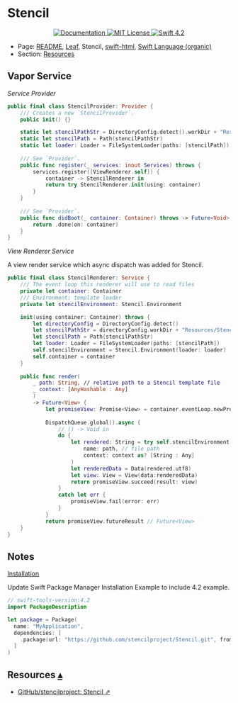 # Stencil

<p align="center">
    <a href="http://docs.vapor.codes/3.0/">
        <img src="http://img.shields.io/badge/read_the-docs-2196f3.svg" alt="Documentation">
    </a>
    <a href="LICENSE">
        <img src="http://img.shields.io/badge/license-MIT-brightgreen.svg" alt="MIT License">
    </a>
    <a href="https://swift.org">
        <img src="http://img.shields.io/badge/swift-4.2-brightgreen.svg" alt="Swift 4.2">
    </a>
</p>

* Page: [README](../README.md), [Leaf](Leaf.md), Stencil, [swift-html](Swifthtml.md), [Swift Language (organic)](Swiftlang.md) 
* Section: <a id="toc"></a>
[Resources](#linkResources)

## Vapor Service

_Service Provider_

``` swift
public final class StencilProvider: Provider {
    /// Creates a new `StencilProvider`.
    public init() {}

    static let stencilPathStr = DirectoryConfig.detect().workDir + "Resources/Stencil/"
    static let stencilPath = Path(stencilPathStr)
    static let loader: Loader = FileSystemLoader(paths: [stencilPath])
    
    /// See `Provider`.
    public func register(_ services: inout Services) throws {
        services.register([ViewRenderer.self]) {
            container -> StencilRenderer in
            return try StencilRenderer.init(using: container)
        }
    }
    
    /// See `Provider`.
    public func didBoot(_ container: Container) throws -> Future<Void> {
        return .done(on: container)
    }
}
```

_View Renderer Service_


A view render service which async dispatch was added for Stencil.

``` swift
public final class StencilRenderer: Service {
    /// The event loop this renderer will use to read files
    private let container: Container
    /// Environment: template loader
    private let stencilEnvironment: Stencil.Environment

    init(using container: Container) throws {
        let directoryConfig = DirectoryConfig.detect()
        let stencilPathStr = directoryConfig.workDir + "Resources/Stencil/"
        let stencilPath = Path(stencilPathStr)
        let loader: Loader = FileSystemLoader(paths: [stencilPath])
        self.stencilEnvironment = Stencil.Environment(loader: loader)
        self.container = container
    }
    
    public func render(
        _ path: String, // relative path to a Stencil template file
        _ context: [AnyHashable : Any]
        )
        -> Future<View> {
            let promiseView: Promise<View> = container.eventLoop.newPromise(View.self)
            
            DispatchQueue.global().async {
                // () -> Void in
                do {
                    let rendered: String = try self.stencilEnvironment.renderTemplate(
                        name: path, // file path
                        context: context as? [String : Any]
                    )
                    let renderedData = Data(rendered.utf8)
                    let view: View = View(data:renderedData)
                    return promiseView.succeed(result: view)
                }
                catch let err {
                    promiseView.fail(error: err)
                }
            }
            return promiseView.futureResult // Future<View>
    }
}
```

## Notes

[Installation](http://stencil.fuller.li/en/latest/installation.html)

Update Swift Package Manager Installation Example to include 4.2 example.

``` swift
// swift-tools-version:4.2
import PackageDescription

let package = Package(
  name: "MyApplication",
  dependencies: [
    .package(url: "https://github.com/stencilproject/Stencil.git", from: "0.13.1"),
  ]
)
```

## Resources <a id="Resources">[▴](#toc)</a>

* [GitHub/stencilproject: Stencil ⇗](https://github.com/stencilproject/Stencil)
